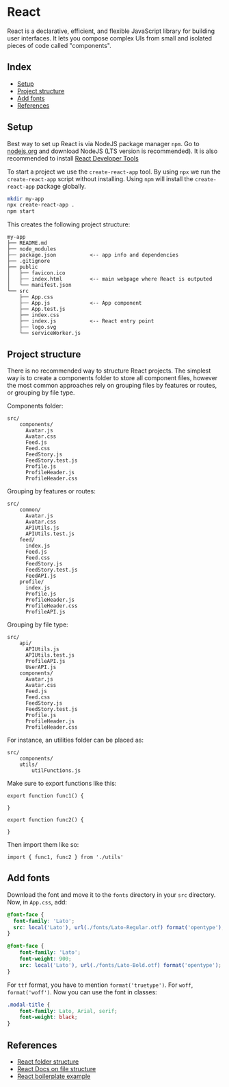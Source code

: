 # React

React is a declarative, efficient, and flexible JavaScript library for building user interfaces. It lets you compose complex UIs from small and isolated pieces of code called "components".


## Index
- [Setup](#setup)
- [Project structure](#project-structure)
- [Add fonts](#add-fonts)
- [References](#references)


## Setup

Best way to set up React is via NodeJS package manager `npm`. Go to [nodejs.org](https://nodejs.org/) and download NodeJS (LTS version is recommended). It is also recommended to install [React Developer Tools](https://chrome.google.com/webstore/detail/react-developer-tools/fmkadmapgofadopljbjfkapdkoienihi)

To start a project we use the `create-react-app` tool. By using `npx` we run the `create-react-app` script without installing. Using `npm` will install the `create-react-app` package globally.

```bash
mkdir my-app
npx create-react-app .
npm start
```

This creates the following project structure:

```
my-app
├── README.md
├── node_modules
├── package.json           <-- app info and dependencies
├── .gitignore
├── public
│   ├── favicon.ico
│   ├── index.html         <-- main webpage where React is outputed
│   └── manifest.json
└── src
    ├── App.css
    ├── App.js             <-- App component
    ├── App.test.js
    ├── index.css
    ├── index.js           <-- React entry point
    ├── logo.svg
    └── serviceWorker.js
 ```


## Project structure

There is no recommended way to structure React projects. The simplest way is to create a components folder to store all component files, however the most common approaches rely on grouping files by features or routes, or grouping by file type.

Components folder:
```
src/
    components/
      Avatar.js
      Avatar.css
      Feed.js
      Feed.css
      FeedStory.js
      FeedStory.test.js
      Profile.js
      ProfileHeader.js
      ProfileHeader.css
```

Grouping by features or routes:
```
src/
    common/
      Avatar.js
      Avatar.css
      APIUtils.js
      APIUtils.test.js
    feed/
      index.js
      Feed.js
      Feed.css
      FeedStory.js
      FeedStory.test.js
      FeedAPI.js
    profile/
      index.js
      Profile.js
      ProfileHeader.js
      ProfileHeader.css
      ProfileAPI.js
```

Grouping by file type:
```
src/
    api/
      APIUtils.js
      APIUtils.test.js
      ProfileAPI.js
      UserAPI.js
    components/
      Avatar.js
      Avatar.css
      Feed.js
      Feed.css
      FeedStory.js
      FeedStory.test.js
      Profile.js
      ProfileHeader.js
      ProfileHeader.css
```

For instance, an utilities folder can be placed as:
```
src/
    components/
    utils/
        utilFunctions.js
```

Make sure to export functions like this:
```
export function func1() {

}

export function func2() {

}
```

Then import them like so:
```
import { func1, func2 } from './utils'
```

## Add fonts

Download the font and move it to the `fonts` directory in your `src` directory. Now, in `App.css`, add:
```css
@font-face {
  font-family: 'Lato';
  src: local('Lato'), url(./fonts/Lato-Regular.otf) format('opentype');
}

@font-face {
    font-family: 'Lato';
    font-weight: 900;
    src: local('Lato'), url(./fonts/Lato-Bold.otf) format('opentype');
}
```

For `ttf` format, you have to mention `format('truetype')`. For `woff`, `format('woff')`. Now you can use the font in classes:

```css
.modal-title {
    font-family: Lato, Arial, serif;
    font-weight: black;
}
```



## References
- [React folder structure](https://www.robinwieruch.de/react-folder-structure)
- [React Docs on file structure](https://reactjs.org/docs/faq-structure.html)
- [React boilerplate example](https://github.com/react-boilerplate/react-boilerplate/tree/master/app)
